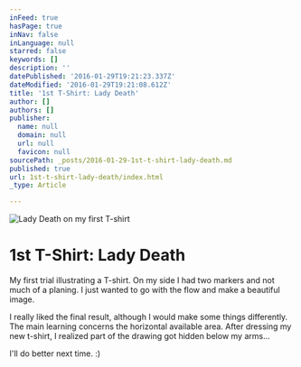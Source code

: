 ```yaml
---
inFeed: true
hasPage: true
inNav: false
inLanguage: null
starred: false
keywords: []
description: ''
datePublished: '2016-01-29T19:21:23.337Z'
dateModified: '2016-01-29T19:21:08.612Z'
title: '1st T-Shirt: Lady Death'
author: []
authors: []
publisher:
  name: null
  domain: null
  url: null
  favicon: null
sourcePath: _posts/2016-01-29-1st-t-shirt-lady-death.md
published: true
url: 1st-t-shirt-lady-death/index.html
_type: Article

---
```

![Lady Death on my first T-shirt](https://s3-us-west-2.amazonaws.com/the-grid-img/p/455c5abfc5550f47443110046cafc236740938e1.jpg)

# 1st T-Shirt: Lady Death

My first trial illustrating a T-shirt. On my side I had two markers and not much of a planing. I just wanted to go with the flow and make a beautiful image. 

I really liked the final result, although I would make some things differently. The main learning concerns the horizontal available area. After dressing my new t-shirt, I realized part of the drawing got hidden below my arms...

I'll do better next time. :)